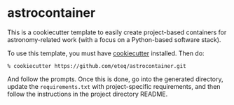 # astrocontainer

This is a cookiecutter template to easily create project-based containers for astronomy-related work (with a focus on a Python-based software stack).

To use this template, you must have [cookiecutter](https://cookiecutter.readthedocs.io/) installed.  Then do:
```
% cookiecutter https://github.com/eteq/astrocontainer.git
```

And follow the prompts. Once this is done, go into the generated directory, update the `requirements.txt` with project-specific requirements, and then follow the instructions in the project directory README.
